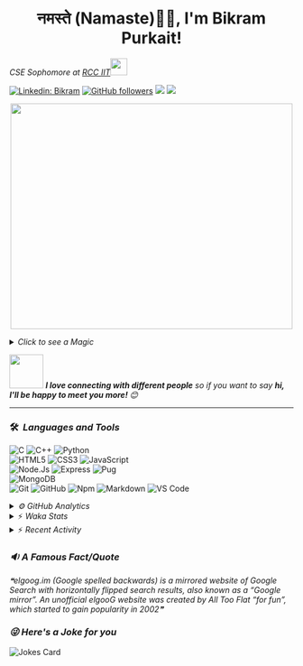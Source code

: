 <h1 align="center">नमस्ते (Namaste)🙏🏻, I'm Bikram Purkait! </h1>

<p><em>CSE Sophomore at <a href="https://www.rcciit.org/">RCC IIT</a><img src="https://media.giphy.com/media/WUlplcMpOCEmTGBtBW/giphy.gif" width="30"> 
</em></p>

[![Linkedin: Bikram](https://img.shields.io/badge/-bikram-blue?style=flat-square&logo=Linkedin&logoColor=white&link=https://www.linkedin.com/in/bikram-purkait-5463861a8/)](https://www.linkedin.com/in/bikram-purkait-5463861a8/)
[![GitHub followers](https://img.shields.io/github/followers/IamBikramPurkait?label=Follow&style=social)](https://github.com/IamBikramPurkait)
![](https://komarev.com/ghpvc/?username=IamBikramPurkait&color=blueviolet&style=flat)
<a href="mailto:bkrmprkt@gmail.com"><img src="https://img.shields.io/badge/-bikram-D14836?style=flat&logo=Gmail&logoColor=white"/></a>

<p align="center">
  <img width="500" height="400" src="https://cdn.dribbble.com/users/1059583/screenshots/4171367/coding-freak.gif">
</p>

<details>
<summary><em>Click to see a Magic</em></summary>

⏳ **Year Progress** { █████████▁▁▁▁▁▁▁▁▁▁▁▁▁▁▁▁▁▁▁▁▁ } 32.89 % as on ⏰ 1-5-2021.

</details>

<img src="https://media.giphy.com/media/LnQjpWaON8nhr21vNW/giphy.gif" width="60"> <em><b>I love connecting with different people</b> so if you want to say <b>hi, I'll be happy to meet you more! </b> 😊</em>

***

### 🛠 &nbsp;<em>Languages and Tools</em>

![C](https://img.shields.io/badge/C-00599C?style=for-the-badge&logo=c&logoColor=white)
![C++](https://img.shields.io/badge/C%2B%2B-00599C?style=for-the-badge&logo=c%2B%2B&logoColor=white)
![Python](http://img.shields.io/badge/-Python-3776AB?style=for-the-badge&logo=python&logoColor=ffffff)
<br>
![HTML5](https://img.shields.io/badge/-HTML5-%23E44D27?style=for-the-badge&logo=html5&logoColor=ffffff)
![CSS3](https://img.shields.io/badge/-CSS3-%231572B6?style=for-the-badge&logo=css3)
![JavaScript](https://img.shields.io/badge/-JavaScript-%23F7DF1C?style=for-the-badge&logo=javascript&logoColor=000000&labelColor=%23F7DF1C&color=%23FFCE5A)
<br>
![Node.Js](https://img.shields.io/badge/-Node.js-%23E44D27?style=for-the-badge&logo=Node.js&logoColor=ffffff)
![Express](https://img.shields.io/badge/-Express-%231572B6?style=for-the-badge&logo=Express)
![Pug](https://img.shields.io/badge/-pug-%23F7DF1C?style=for-the-badge&logo=pug&logoColor=000000&labelColor=%23F7DF1C&color=%23FFCE5A)
<br>
![MongoDB](https://img.shields.io/badge/MongoDB-4EA94B?style=for-the-badge&logo=mongodb&logoColor=white)
<br>
![Git](https://img.shields.io/badge/-Git-%23F05032?style=for-the-badge&logo=git&logoColor=%23ffffff)
![GitHub](https://img.shields.io/badge/-GitHub-181717?style=for-the-badge&logo=github)
![Npm](https://img.shields.io/badge/-npm-CB3837?style=for-the-badge&logo=npm)
![Markdown](https://img.shields.io/badge/Markdown-000000?style=for-the-badge&logo=markdown&logoColor=white)
![VS Code](http://img.shields.io/badge/-VS%20Code-007ACC?style=for-the-badge&logo=visual-studio-code&logoColor=ffffff)
<br>

<details><summary><em>⚙ GitHub Analytics</em></summary>
<br>
<p align="center">
<a href="https://github.com/IamBikramPurkait">

![Bikram's GitHub Stats](https://github-readme-stats.vercel.app/api?username=IamBikramPurkait&theme=chartreuse-dark&show_icons=true&include_all_commits=true&count_private=true)
<img width="495px" src="https://github-readme-stats-eight-theta.vercel.app/api/top-langs/?username=IamBikramPurkait&layout=compact&langs_count=12&theme=chartreuse-dark"/>
[![GitHub Streak](http://github-readme-streak-stats.herokuapp.com?user=IamBikramPurkait&theme=chartreuse-dark)](https://git.io/streak-stats)
</a>
</p>
</details>

<details>
<summary>⚡ <em>Waka Stats</em></summary>

<!--START_SECTION:waka-->
**I'm an Early 🐤** 

```text
🌞 Morning    58 commits     ████████░░░░░░░░░░░░░░░░░   31.69% 
🌆 Daytime    39 commits     █████░░░░░░░░░░░░░░░░░░░░   21.31% 
🌃 Evening    78 commits     ██████████░░░░░░░░░░░░░░░   42.62% 
🌙 Night      8 commits      █░░░░░░░░░░░░░░░░░░░░░░░░   4.37%

```
📅 **I'm Most Productive on Friday** 

```text
Monday       18 commits     ██░░░░░░░░░░░░░░░░░░░░░░░   9.84% 
Tuesday      30 commits     ████░░░░░░░░░░░░░░░░░░░░░   16.39% 
Wednesday    34 commits     ████░░░░░░░░░░░░░░░░░░░░░   18.58% 
Thursday     34 commits     ████░░░░░░░░░░░░░░░░░░░░░   18.58% 
Friday       45 commits     ██████░░░░░░░░░░░░░░░░░░░   24.59% 
Saturday     19 commits     ██░░░░░░░░░░░░░░░░░░░░░░░   10.38% 
Sunday       3 commits      ░░░░░░░░░░░░░░░░░░░░░░░░░   1.64%

```


📊 **This Week I Spent My Time On** 

```text
⌚︎ Time Zone: Asia/Kolkata

💬 Programming Languages: 
Markdown                 12 hrs 33 mins      ███████████████████░░░░░░   75.97% 
Python                   1 hr 28 mins        ██░░░░░░░░░░░░░░░░░░░░░░░   8.92% 
C++                      1 hr 21 mins        ██░░░░░░░░░░░░░░░░░░░░░░░   8.19% 
Other                    46 mins             █░░░░░░░░░░░░░░░░░░░░░░░░   4.7% 
YAML                     16 mins             ░░░░░░░░░░░░░░░░░░░░░░░░░   1.66%

💻 Operating System: 
Windows                  16 hrs 32 mins      █████████████████████████   100.0%

```


<!--END_SECTION:waka-->

</details>

<details>
<summary>⚡ <em>Recent Activity</em></summary>

<!--START_SECTION:activity-->
1. 🎉 Merged PR [#6](https://github.com/IamBikramPurkait/My-CP-Journey/pull/6) in [IamBikramPurkait/My-CP-Journey](https://github.com/IamBikramPurkait/My-CP-Journey)
2. 💪 Opened PR [#6](https://github.com/IamBikramPurkait/My-CP-Journey/pull/6) in [IamBikramPurkait/My-CP-Journey](https://github.com/IamBikramPurkait/My-CP-Journey)
3. 🎉 Merged PR [#5](https://github.com/IamBikramPurkait/My-CP-Journey/pull/5) in [IamBikramPurkait/My-CP-Journey](https://github.com/IamBikramPurkait/My-CP-Journey)
4. 💪 Opened PR [#5](https://github.com/IamBikramPurkait/My-CP-Journey/pull/5) in [IamBikramPurkait/My-CP-Journey](https://github.com/IamBikramPurkait/My-CP-Journey)
5. 🎉 Merged PR [#4](https://github.com/IamBikramPurkait/My-CP-Journey/pull/4) in [IamBikramPurkait/My-CP-Journey](https://github.com/IamBikramPurkait/My-CP-Journey)
6. 💪 Opened PR [#4](https://github.com/IamBikramPurkait/My-CP-Journey/pull/4) in [IamBikramPurkait/My-CP-Journey](https://github.com/IamBikramPurkait/My-CP-Journey)
<!--END_SECTION:activity-->

</details>

### <em>🔉 A Famous Fact/Quote</em>
<!--STARTS_HERE_QUOTE_README-->
<i>❝elgoog.im (Google spelled backwards) is a mirrored website of Google Search with horizontally flipped search results, also known as a “Google mirror”. An unofficial elgooG website was created by All Too Flat “for fun”, which started to gain popularity in 2002❞</i>
<!--ENDS_HERE_QUOTE_README-->


### <em>😜 Here's a Joke for you</em>
![Jokes Card](https://readme-jokes.vercel.app/api)


